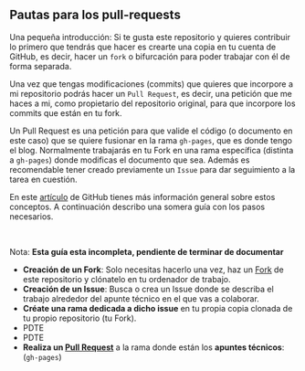 ## Pautas para los pull-requests

Una pequeña introducción: Si te gusta este repositorio y quieres contribuir lo primero que tendrás que hacer es crearte una copia en tu cuenta de GitHub, es decir, hacer un `fork` o bifurcación para poder trabajar con él de forma separada. 

Una vez que tengas modificaciones (commits) que quieres que incorpore a mi repositorio podrás hacer un `Pull Request`, es decir, una petición que me haces a mi, como propietario del repositorio original, para que incorpore los commits que están en tu fork. 

Un Pull Request es una petición para que valide el código (o documento en este caso) que se quiere fusionar en la rama `gh-pages`, que es donde tengo el blog. Normalmente trabajarás en tu Fork en una rama específica (distinta a `gh-pages`) donde modificas el documento que sea. Además es recomendable tener creado previamente un `Issue` para dar seguimiento a la tarea en cuestión. 

En este [artículo](https://help.github.com/articles/using-pull-requests) de GitHub tienes más información general sobre estos conceptos. A continuación describo una somera guía con los pasos necesarios. 

<br/>

Nota: **Esta guía esta incompleta, pendiente de terminar de documentar** 

* **Creación de un Fork**: Solo necesitas hacerlo una vez, haz un [Fork](https://help.github.com/articles/fork-a-repo/) de este repositorio y clónatelo en tu ordenador de trabajo.
* **Creación de un Issue**: Busca o crea un Issue donde se describa el trabajo alrededor del apunte técnico en el que vas a colaborar.
* **Créate una rama dedicada a dicho issue** en tu propia copia clonada de tu propio repositorio (tu Fork). 
* PDTE
* PDTE
* **Realiza un [Pull Request](https://docs.github.com/es/github/collaborating-with-issues-and-pull-requests/about-pull-requests)** a la rama donde están los **apuntes técnicos**: (`gh-pages`)

